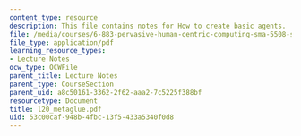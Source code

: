 ```yaml
---
content_type: resource
description: This file contains notes for How to create basic agents.
file: /media/courses/6-883-pervasive-human-centric-computing-sma-5508-spring-2006/53c00caf948b4fbc13f5433a5340f0d8_l20_metaglue.pdf
file_type: application/pdf
learning_resource_types:
- Lecture Notes
ocw_type: OCWFile
parent_title: Lecture Notes
parent_type: CourseSection
parent_uid: a8c50161-3362-2f62-aaa2-7c5225f388bf
resourcetype: Document
title: l20_metaglue.pdf
uid: 53c00caf-948b-4fbc-13f5-433a5340f0d8
---
```

